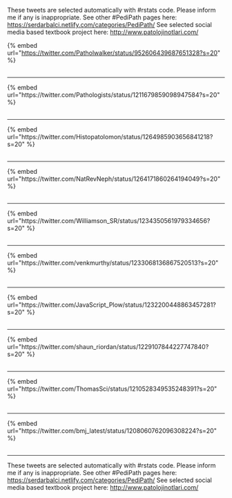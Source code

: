 

These tweets are selected automatically with #rstats code. Please inform me if any is inappropriate.
See other #PediPath pages here: https://serdarbalci.netlify.com/categories/PediPath/ 
See selected social media based textbook project here: http://www.patolojinotlari.com/

{% embed url="https://twitter.com/Patholwalker/status/952606439687651328?s=20" %}<br>
<br>
<hr>
{% embed url="https://twitter.com/Pathologists/status/1211679859098947584?s=20" %}<br>
<br>
<hr>
{% embed url="https://twitter.com/Histopatolomon/status/1264985903656841218?s=20" %}<br>
<br>
<hr>
{% embed url="https://twitter.com/NatRevNeph/status/1264171860264194049?s=20" %}<br>
<br>
<hr>
{% embed url="https://twitter.com/Williamson_SR/status/1234350561979334656?s=20" %}<br>
<br>
<hr>
{% embed url="https://twitter.com/venkmurthy/status/1233068136867520513?s=20" %}<br>
<br>
<hr>
{% embed url="https://twitter.com/JavaScript_Plow/status/1232200448863457281?s=20" %}<br>
<br>
<hr>
{% embed url="https://twitter.com/shaun_riordan/status/1229107844227747840?s=20" %}<br>
<br>
<hr>
{% embed url="https://twitter.com/ThomasSci/status/1210528349535248391?s=20" %}<br>
<br>
<hr>
{% embed url="https://twitter.com/bmj_latest/status/1208060762096308224?s=20" %}<br>
<br>
<hr>


These tweets are selected automatically with #rstats code. Please inform me if any is inappropriate.
See other #PediPath pages here: https://serdarbalci.netlify.com/categories/PediPath/ 
See selected social media based textbook project here: http://www.patolojinotlari.com/
